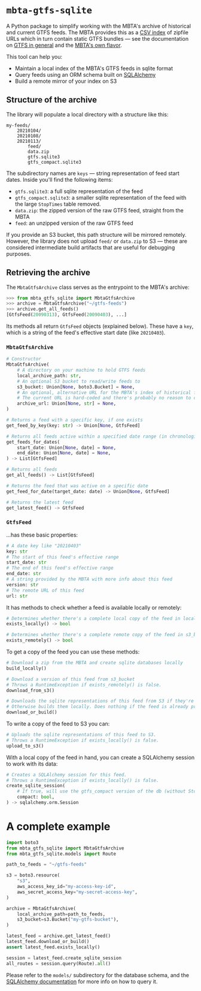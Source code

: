 # `mbta-gtfs-sqlite`

A Python package to simplify working with the MBTA's archive of historical and current GTFS feeds. The MBTA provides this as a [CSV index](https://cdn.mbta.com/archive/archived_feeds.txt) of zipfile URLs which in turn contain static GTFS bundles — see the documentation on [GTFS in general](https://gtfs.org/schedule/reference/) and the [MBTA's own flavor](https://github.com/mbta/gtfs-documentation).


This tool can help you:

- Maintain a local index of the MBTA's GTFS feeds in sqlite format
- Query feeds using an ORM schema built on [SQLAlchemy](https://www.sqlalchemy.org/)
- Build a remote mirror of your index on S3

## Structure of the archive

The library will populate a local directory with a structure like this:

```
my-feeds/
    20210104/
    20210108/
    20210113/
        feed/
        data.zip
        gtfs.sqlite3
        gtfs_compact.sqlite3
```

The subdirectory names are `keys` — string representation of feed start dates. Inside you'll find the following items:

- `gtfs.sqlite3`: a full sqlite representation of the feed
- `gtfs_compact.sqlite3`: a smaller sqlite representation of the feed with the large `StopTimes` table removed.
- `data.zip`: the zipped version of the raw GTFS feed, straight from the MBTA
- `feed`: an unzipped version of the raw GTFS feed

If you provide an S3 bucket, this path structure will be mirrored remotely. However, the library does not upload `feed/` or `data.zip` to S3 — these are considered intermediate build artifacts that are useful for debugging purposes.

## Retrieving the archive

The `MbtaGtfsArchive` class serves as the entrypoint to the MBTA's archive:

```py
>>> from mbta_gtfs_sqlite import MbtaGtfsArchive
>>> archive = MbtaGtfsArchive("~/gtfs-feeds")
>>> archive.get_all_feeds()
[GtfsFeed(20090313), GtfsFeed(20090403), ...]
```

Its methods all return `GtfsFeed` objects (explained below). These have a `key`, which is a string  of the feed's effective start date (like `20210403`).

### `MbtaGtfsArchive`

```py
# Constructor
MbtaGtfsArchive(
    # A directory on your machine to hold GTFS feeds
    local_archive_path: str,
    # An optional S3 bucket to read/write feeds to
    s3_bucket: Union[None, boto3.Bucket] = None,
    # An optional, alternative URL for the MBTA's index of historical feeds
    # The current URL is hard-coded and there's probably no reason to change it.
    archive_url: Union[None, str] = None,
)

# Returns a feed with a specific key, if one exists
get_feed_by_key(key: str) -> Union[None, GtfsFeed]

# Returns all feeds active within a specified date range (in chronological order)
get_feeds_for_dates(
    start_date: Union[None, date] = None,
    end_date: Union[None, date] = None,
) -> List[GtfsFeed]

# Returns all feeds
get_all_feeds() -> List[GtfsFeed]

# Returns the feed that was active on a specific date
get_feed_for_date(target_date: date) -> Union[None, GtfsFeed]

# Returns the latest feed
get_latest_feed() -> GtfsFeed
```

### `GtfsFeed`

...has these basic properties:

```py
# A date key like "20210403"
key: str
# The start of this feed's effective range
start_date: str
# The end of this feed's effective range
end_date: str
# A string provided by the MBTA with more info about this feed
version: str
# The remote URL of this feed
url: str
```

It has methods to check whether a feed is available locally or remotely:

```py
# Determines whether there's a complete local copy of the feed in local_archive_path
exists_locally() -> bool

# Determines whether there's a complete remote copy of the feed in s3_bucket
exists_remotely() -> bool
```

To get a copy of the feed you can use these methods:

```py
# Download a zip from the MBTA and create sqlite databases locally
build_locally()

# Download a version of this feed from s3_bucket
# Throws a RuntimeException if exists_remotely() is false.
download_from_s3()

# Downloads the sqlite representations of this feed from S3 if they're available
# Otherwise builds them locally. Does nothing if the feed is already present locally.
download_or_build()
```

To write a copy of the feed to S3 you can:

```py
# Uploads the sqlite representations of this feed to S3.
# Throws a RuntimeException if exists_locally() is false.
upload_to_s3()
```

With a local copy of the feed in hand, you can create a SQLAlchemy session to work with its data:

```py
# Creates a SQLAlchemy session for this feed.
# Throws a RuntimeException if exists_locally() is false.
create_sqlite_session(
    # If true, will use the gtfs_compact version of the db (without StopTimes)
    compact: bool,
) -> sqlalchemy.orm.Session
```

# A complete example

```py
import boto3
from mbta_gtfs_sqlite import MbtaGtfsArchive
from mbta_gtfs_sqlite.models import Route

path_to_feeds = "~/gtfs-feeds"

s3 = boto3.resource(
    "s3",
    aws_access_key_id="my-access-key-id",
    aws_secret_access_key="my-secret-access-key",
)

archive = MbtaGtfsArchive(
    local_archive_path=path_to_feeds,
    s3_bucket=s3.Bucket("my-gtfs-bucket"),
)

latest_feed = archive.get_latest_feed()
latest_feed.download_or_build()
assert latest_feed.exists_locally()

session = latest_feed.create_sqlite_session
all_routes = session.query(Route).all()
```

Please refer to the `models/` subdirectory for the database schema, and the [SQLAlchemy documentation](https://www.sqlalchemy.org/) for more info on how to query it.
